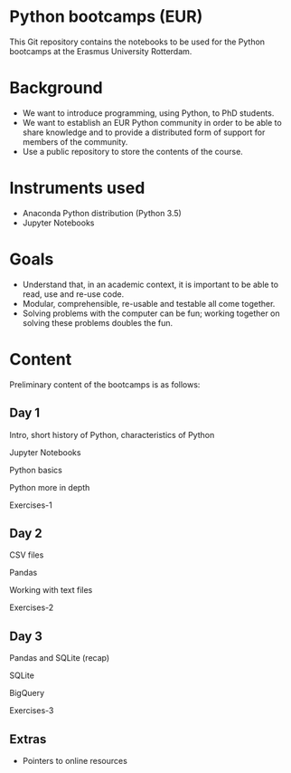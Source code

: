 Python bootcamps (EUR)
===

This Git repository contains the notebooks to be used for the Python
bootcamps at the Erasmus University Rotterdam.

Background
===

  - We want to introduce programming, using Python, to PhD students.
  - We want to establish an EUR Python community in order to be able
    to share knowledge and to provide a distributed form of support
    for members of the community.
  - Use a public repository to store the contents of the course.
  
Instruments used
===

- Anaconda Python distribution (Python 3.5)
- Jupyter Notebooks

Goals
===

- Understand that, in an academic context, it is important to be able
  to read, use and re-use code.
- Modular, comprehensible, re-usable and testable all come together.
- Solving problems with the computer can be fun; working together on
  solving these problems doubles the fun.

Content
===

Preliminary content of the bootcamps is as follows:

Day 1
---

Intro, short history of Python, characteristics of Python

Jupyter Notebooks

Python basics

Python more in depth

Exercises-1

Day 2
---

CSV files

Pandas

Working with text files

Exercises-2

Day 3
---

Pandas and SQLite (recap)

SQLite

BigQuery

Exercises-3

Extras
---

- Pointers to online resources
